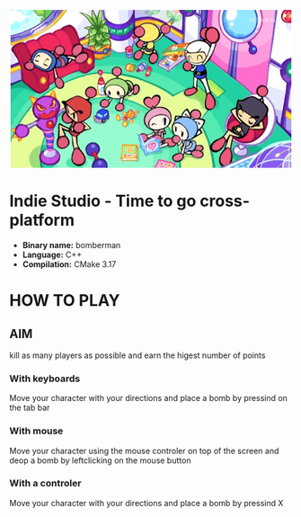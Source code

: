<p align="center">
    <a><img src="../img/bomberman.gif" alt="[002]"></a>
</p>

# Indie Studio - Time to go cross-platform

- **Binary name:** bomberman
- **Language:** C++
- **Compilation:** CMake 3.17

# HOW TO PLAY

## AIM

kill as many players as possible and earn the higest number of points 


### With keyboards

Move your character with your directions and place a bomb by pressind on the tab bar

### With mouse

Move your character using the mouse controler on top of the screen and deop a bomb by leftclicking on the mouse button


### With a controler

Move your character with your directions and place a bomb by pressind X